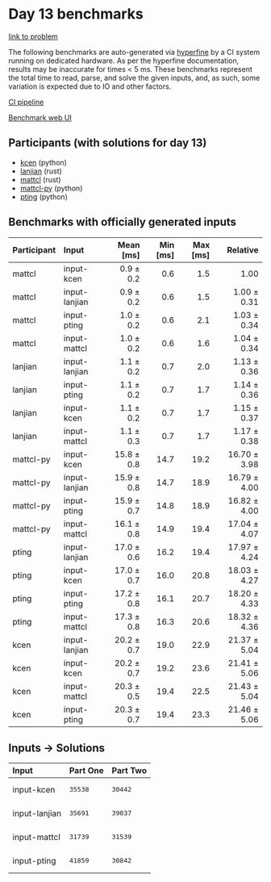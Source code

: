 # Day 13 benchmarks

[link to problem](https://adventofcode.com/2023/day/13)

The following benchmarks are auto-generated via
[hyperfine](https://github.com/sharkdp/hyperfine) by a CI system running on
dedicated hardware. As per the hyperfine documentation, results may be
inaccurate for times < 5 ms. These benchmarks represent the total time to read,
parse, and solve the given inputs, and, as such, some variation is expected due
to IO and other factors.

[CI pipeline](http://ci.papercode.net:8080/teams/main/pipelines/aoc2023)

[Benchmark web UI](https://aoc.ancalagon.black)


## Participants (with solutions for day 13)

- [kcen](https://github.com/kcen/aoc2023) (python)
- [lanjian](https://github.com/lanjian/aoc-2023) (rust)
- [mattcl](https://github.com/mattcl/aoc2023) (rust)
- [mattcl-py](https://github.com/mattcl/aoc2023-py) (python)
- [pting](https://github.com/pting/aoc2023) (python)


## Benchmarks with officially generated inputs

| Participant | Input | Mean [ms] | Min [ms] | Max [ms] | Relative |
|:---|:---|---:|---:|---:|---:|
| mattcl | input-kcen | 0.9 ± 0.2 | 0.6 | 1.5 | 1.00 |
| mattcl | input-lanjian | 0.9 ± 0.2 | 0.6 | 1.5 | 1.00 ± 0.31 |
| mattcl | input-pting | 1.0 ± 0.2 | 0.6 | 2.1 | 1.03 ± 0.34 |
| mattcl | input-mattcl | 1.0 ± 0.2 | 0.6 | 1.6 | 1.04 ± 0.34 |
| lanjian | input-lanjian | 1.1 ± 0.2 | 0.7 | 2.0 | 1.13 ± 0.36 |
| lanjian | input-pting | 1.1 ± 0.2 | 0.7 | 1.7 | 1.14 ± 0.36 |
| lanjian | input-kcen | 1.1 ± 0.2 | 0.7 | 1.7 | 1.15 ± 0.37 |
| lanjian | input-mattcl | 1.1 ± 0.3 | 0.7 | 1.7 | 1.17 ± 0.38 |
| mattcl-py | input-kcen | 15.8 ± 0.8 | 14.7 | 19.2 | 16.70 ± 3.98 |
| mattcl-py | input-lanjian | 15.9 ± 0.8 | 14.7 | 18.9 | 16.79 ± 4.00 |
| mattcl-py | input-pting | 15.9 ± 0.7 | 14.8 | 18.9 | 16.82 ± 4.00 |
| mattcl-py | input-mattcl | 16.1 ± 0.8 | 14.9 | 19.4 | 17.04 ± 4.07 |
| pting | input-lanjian | 17.0 ± 0.6 | 16.2 | 19.4 | 17.97 ± 4.24 |
| pting | input-kcen | 17.0 ± 0.7 | 16.0 | 20.8 | 18.03 ± 4.27 |
| pting | input-pting | 17.2 ± 0.8 | 16.1 | 20.7 | 18.20 ± 4.33 |
| pting | input-mattcl | 17.3 ± 0.8 | 16.3 | 20.6 | 18.32 ± 4.36 |
| kcen | input-lanjian | 20.2 ± 0.7 | 19.0 | 22.9 | 21.37 ± 5.04 |
| kcen | input-kcen | 20.2 ± 0.7 | 19.2 | 23.6 | 21.41 ± 5.06 |
| kcen | input-mattcl | 20.3 ± 0.5 | 19.4 | 22.5 | 21.43 ± 5.04 |
| kcen | input-pting | 20.3 ± 0.7 | 19.4 | 23.3 | 21.46 ± 5.06 |


## Inputs -> Solutions

| Input | Part One | Part Two |
|:---|:---|:---|
|input-kcen|<pre>35538</pre>|<pre>30442</pre>|
|input-lanjian|<pre>35691</pre>|<pre>39037</pre>|
|input-mattcl|<pre>31739</pre>|<pre>31539</pre>|
|input-pting|<pre>41859</pre>|<pre>30842</pre>|